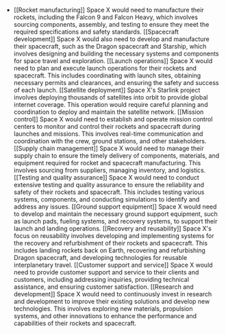   - [[Rocket manufacturing]]
   Space X would need to manufacture their rockets, including the Falcon 9 and Falcon Heavy, which involves sourcing components, assembly, and testing to ensure they meet the required specifications and safety standards.
   [[Spacecraft development]]
   Space X would also need to develop and manufacture their spacecraft, such as the Dragon spacecraft and Starship, which involves designing and building the necessary systems and components for space travel and exploration.
   [[Launch operations]]
   Space X would need to plan and execute launch operations for their rockets and spacecraft. This includes coordinating with launch sites, obtaining necessary permits and clearances, and ensuring the safety and success of each launch.
   [[Satellite deployment]]
   Space X's Starlink project involves deploying thousands of satellites into orbit to provide global internet coverage. This operation would require careful planning and coordination to deploy and maintain the satellite network.
   [[Mission control]]
   Space X would need to establish and operate mission control centers to monitor and control their rockets and spacecraft during launches and missions. This involves real-time communication and coordination with the crew, ground stations, and other stakeholders.
   [[Supply chain management]]
   Space X would need to manage their supply chain to ensure the timely delivery of components, materials, and equipment required for rocket and spacecraft manufacturing. This involves sourcing from suppliers, managing inventory, and logistics.
   [[Testing and quality assurance]]
   Space X would need to conduct extensive testing and quality assurance to ensure the reliability and safety of their rockets and spacecraft. This includes testing various systems, components, and conducting simulations to identify and address any issues.
   [[Ground support equipment]]
   Space X would need to develop and maintain the necessary ground support equipment, such as launch pads, fueling systems, and recovery systems, to support their launch and landing operations.
   [[Recovery and reusability]]
   Space X's focus on reusability involves developing and implementing systems for the recovery and refurbishment of their rockets and spacecraft. This includes landing rockets back on Earth, recovering and refurbishing Dragon spacecraft, and developing technologies for reusable interplanetary travel.
   [[Customer support and service]]
   Space X would need to provide customer support and service to their clients and customers, including addressing inquiries, providing technical assistance, and ensuring customer satisfaction.
   [[Research and development]]
   Space X would need to continuously invest in research and development to improve their existing solutions and develop new technologies. This involves exploring new materials, propulsion systems, and other innovations to enhance the performance and capabilities of their rockets and spacecraft.

